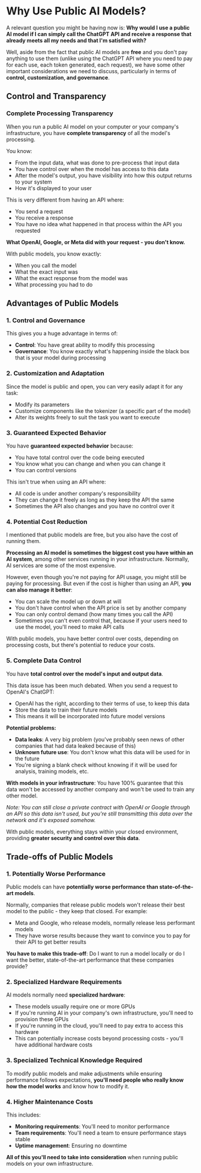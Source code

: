 # Why Use Public AI Models?

A relevant question you might be having now is: **Why would I use a public AI model if I can simply call the ChatGPT API and receive a response that already meets all my needs and that I'm satisfied with?**

Well, aside from the fact that public AI models are **free** and you don't pay anything to use them (unlike using the ChatGPT API where you need to pay for each use, each token generated, each request), we have some other important considerations we need to discuss, particularly in terms of **control, customization, and governance**.

## Control and Transparency

### Complete Processing Transparency

When you run a public AI model on your computer or your company's infrastructure, you have **complete transparency** of all the model's processing.

You know:
- From the input data, what was done to pre-process that input data
- You have control over when the model has access to this data
- After the model's output, you have visibility into how this output returns to your system
- How it's displayed to your user

This is very different from having an API where:
- You send a request
- You receive a response
- You have no idea what happened in that process within the API you requested

**What OpenAI, Google, or Meta did with your request - you don't know.**

With public models, you know exactly:
- When you call the model
- What the exact input was
- What the exact response from the model was
- What processing you had to do

## Advantages of Public Models

### 1. Control and Governance

This gives you a huge advantage in terms of:
- **Control**: You have great ability to modify this processing
- **Governance**: You know exactly what's happening inside the black box that is your model during processing

### 2. Customization and Adaptation

Since the model is public and open, you can very easily adapt it for any task:
- Modify its parameters
- Customize components like the tokenizer (a specific part of the model)
- Alter its weights freely to suit the task you want to execute

### 3. Guaranteed Expected Behavior

You have **guaranteed expected behavior** because:
- You have total control over the code being executed
- You know what you can change and when you can change it
- You can control versions

This isn't true when using an API where:
- All code is under another company's responsibility
- They can change it freely as long as they keep the API the same
- Sometimes the API also changes and you have no control over it

### 4. Potential Cost Reduction

I mentioned that public models are free, but you also have the cost of running them.

**Processing an AI model is sometimes the biggest cost you have within an AI system**, among other services running in your infrastructure. Normally, AI services are some of the most expensive.

However, even though you're not paying for API usage, you might still be paying for processing. But even if the cost is higher than using an API, **you can also manage it better**:

- You can scale the model up or down at will
- You don't have control when the API price is set by another company
- You can only control demand (how many times you call the API)
- Sometimes you can't even control that, because if your users need to use the model, you'll need to make API calls

With public models, you have better control over costs, depending on processing costs, but there's potential to reduce your costs.

### 5. Complete Data Control

You have **total control over the model's input and output data**.

This data issue has been much debated. When you send a request to OpenAI's ChatGPT:
- OpenAI has the right, according to their terms of use, to keep this data
- Store the data to train their future models
- This means it will be incorporated into future model versions

**Potential problems:**
- **Data leaks**: A very big problem (you've probably seen news of other companies that had data leaked because of this)
- **Unknown future use**: You don't know what this data will be used for in the future
- You're signing a blank check without knowing if it will be used for analysis, training models, etc.

**With models in your infrastructure**: You have 100% guarantee that this data won't be accessed by another company and won't be used to train any other model.

*Note: You can still close a private contract with OpenAI or Google through an API so this data isn't used, but you're still transmitting this data over the network and it's exposed somehow.*

With public models, everything stays within your closed environment, providing **greater security and control over this data**.

## Trade-offs of Public Models

### 1. Potentially Worse Performance

Public models can have **potentially worse performance than state-of-the-art models**.

Normally, companies that release public models won't release their best model to the public - they keep that closed. For example:
- Meta and Google, who release models, normally release less performant models
- They have worse results because they want to convince you to pay for their API to get better results

**You have to make this trade-off**: Do I want to run a model locally or do I want the better, state-of-the-art performance that these companies provide?

### 2. Specialized Hardware Requirements

AI models normally need **specialized hardware**:
- These models usually require one or more GPUs
- If you're running AI in your company's own infrastructure, you'll need to provision these GPUs
- If you're running in the cloud, you'll need to pay extra to access this hardware
- This can potentially increase costs beyond processing costs - you'll have additional hardware costs

### 3. Specialized Technical Knowledge Required

To modify public models and make adjustments while ensuring performance follows expectations, **you'll need people who really know how the model works** and know how to modify it.

### 4. Higher Maintenance Costs

This includes:
- **Monitoring requirements**: You'll need to monitor performance
- **Team requirements**: You'll need a team to ensure performance stays stable
- **Uptime management**: Ensuring no downtime

**All of this you'll need to take into consideration** when running public models on your own infrastructure.
